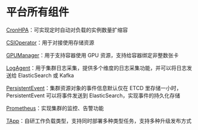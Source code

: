 # 平台所有组件

[CronHPA](CronHPA.md)：可实现定时自动对负载的实例数量扩缩容

[CSIOperator](CSIOperator.md)：用于对接使用存储资源

[GPUManager](GPUManager.md)：用于支持容器使用 GPU 资源，支持给容器绑定非整数张卡

[LogAgent](LogAgent.md)：用于集群日志采集，提供多个维度的日志采集功能，并可以将日志发送给 ElasticSearch 或 Kafka

[PersistentEvent](PersistentEvent.md)：集群资源对象的事件信息默认仅在 ETCD 里存储一小时，PersistentEvent 可以将事件发送到 ElasticSearch，实现事件的持久化存储

[Prometheus](Prometheus.md)：实现集群的监控、告警功能

[TApp](TappController.md)：自研工作负载类型，支持同时部署多种类型任务，支持多种升级发布方式
